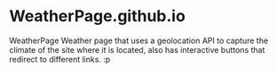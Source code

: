 # WeatherPage.github.io
WeatherPage
Weather page that uses a geolocation API to capture the climate of the site where it is located, also has interactive buttons that redirect to different links. :p
